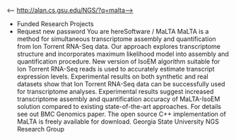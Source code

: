 <-- http://alan.cs.gsu.edu/NGS/?q=malta-->

* Funded Research Projects
* Request new password
You are hereSoftware / MaLTA
MaLTA is a method for simultaneous transcriptome assembly and quantification from Ion Torrent RNA-Seq data. Our approach explores transcriptome structure and incorporates maximum likelihood model into assembly and quantification procedure. New version of IsoEM algorithm suitable for Ion Torrent RNA-Seq reads is used to accurately estimate transcript expression levels. Experimental results on both synthetic and real datasets show that Ion Torrent RNA-Seq data can be successfully used for transcriptome analyses. Experimental results suggest increased transcriptome assembly and quantification accuracy of MaLTA-IsoEM solution compared to existing state-of-the-art approaches. For details see out BMC Genomics paper.
The open source C++ implementation of MaLTA is freely available for download.
Georgia State University NGS Research Group